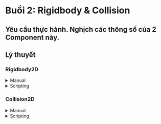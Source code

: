 # Buổi 2: Rigidbody & Collision
## Yêu cầu thực hành. Nghịch các thông số của 2 Component này. 
## Lý thuyết
### Rigidbody2D
  <details><summary>Manual</summary>
  <p>Nguồn tham khảo đầu tiên => Unity Documentation</br>Các bạn đọc kết hợp giữa Unity docs và docs trên Github, nếu có không hiểu đoạn nào thì nhắn tin trong nhóm. Tập dần cho quen đi thôi!!!<p>
  [Unity Docs](https://docs.unity3d.com/Manual/class-Rigidbody2D.html)
  <h5>Rigidbody2D là gì? </h5><p>Rigidbody2D là hệ thống mô phỏng vật lý dành cho game2D (Không sử dụng cho 3D), ví dụ trọng lực, lực tác động, lực ma sát,... </p>
  <p>Bắt đầu tập trung vào những điểm sau</p>
  <img src ="https://user-images.githubusercontent.com/50346687/104209081-d8c1b100-5463-11eb-8003-6724afa4bb2f.png"/>
  <details><summary>Body Type</summary>
  <li>Dynamic: Như tên gọi, loại này cho phép cả nội lực (bao gồm các lực mà từ vật này sinh ra, velocity, thường thì sử dụng code) và ngoại lực (bao gồm trọng lực) tác động vào GameOject </li><p>
  <li>Kinematic: Loại này chỉ cho phép nội lực tác động vào GameOject</li>
  <li>Static: Không tác động lực vào được</li>
  <h4>Chú ý</h4><p>Có một chú ý ở đây, khi các bạn tìm hiểu kỹ hơn về Physics. Hệ thống Physics sẽ có Transform riêng, nó tự động cập nhật cho bằng Transform của GameOject sau mỗi FixedUpdate() được thực hiện. Với tất cả các loại ở đây sẽ tác động vào Transform của Rigidbody. Transform của GameObject tự động cập nhận theo Rigidbody. Nên nếu ta tác động vào Transform của GameObject thì Object vẫn di chuyển.
  </details>
  <details><summary>Material</summary>
  <p>Phần này sẽ liên quan đến Ma Sát và Độ nảy của GameObject</p>
  <p>Physics Materials 2D</p>
  <img src="https://user-images.githubusercontent.com/50346687/104211768-107e2800-5467-11eb-99a1-3c855ffc6aaa.png"/>
  <img src="https://user-images.githubusercontent.com/50346687/104212138-75398280-5467-11eb-94ec-97f7850c84f3.png"/>
  <li>Friction: Giá trị từ 0-1. 0 là không ma sát, 1 là độ ma sát max</li>
  <li>Bounciness: Giá trị từ 0-1. 0 là không nảy, 1 là max nảy</li>
  </details>
  <details><summary>Drag</summary>
  <li>Linear Drag: hệ số cản di chuyển, hệ số càng cao thì càng cần nhiều lực để di chuyển Rigidbody</li>
  <li>Angular Drag: hệ số cản quay, hệ số càng cao thì càng cần nhiều lực để quay Rigidbody</li>
  </details>
  <details><summary>Gravity</summary>
  <li>Mass: Nó là khối lượng đấy</li>
  <li>Gravity Scale: Mặc định là 9.81 (học trong vật lý rồi nhỉ :v) scale thì 1 là 9.81. 0 là 0 :)
  </details>
  <details><summary>Các thông số khác nâng cao hơn</summary>
  <li>Collision Detection: Khi vật đi xuyên qua dù đã có Collision thì tìm tài liệu ở đây</li>
  <li>Sleeping Mode: Thời gian Rigidbody hoạt động và nghỉ</li>
  <li>Interpolate: Phần này có ích khi di chuyển mượt mà hay cần ổn định</li>
  <li>Constraints: Khóa :)) thử đi sẽ biết</li>
  <h3>Trên [Unitydocs](https://docs.unity3d.com/Manual) có hết nhá. Khi tìm hiểu được những phần bên trên thì cũng nên tự tìm hiểu về các phần này</h3>
  <h5>Một phần khá thú vị là hệ thống Joint của Unity. Các bạn sẽ tìm hiểu cái này sau khi hiểu về Rigidbody và Collision. Đừng tham, tẩu hỏa nhập ma đấy!</h5>
  </details>
  </details>
  <details><summary>Scripting</summary>
  <h5>Một số keyword để mọi người tìm hiểu => Tra keyword + "Unity docs"</h5>
  [Unity docs](https://docs.unity3d.com/ScriptReference/Rigidbody2D.html)
  <li>Rigidbody2D.velocity</li>
  <li>Rigidbody2D.AddForce</li>
  <li>Rigidbody2D.position</li>
  <li>Rigidbody2D.rotation</li>
  <li>Rigidbody2D.MovePosition</li>
  <li>Rigidbody2D.MoveRotation</li>
  <h3>Yêu cầu mọi người đọc trước. Lên lớp mới hiểu được</h3>
  </details>
</details>

### Collision2D
  <details><summary>Manual</summary>
  <p>Collision là va chạm </br>Collider là vật va chạm</br> Vậy, hệ thống này sử dụng để mô phỏng va chạm giữa các vật thể với nhau (các GameOject đều yêu cầu có Collider 2D)
  <p>Có các loại Collider 2D khác nhau: Box Collider 2D, Casule Collider 2D, Circle Collider 2D,... Tùy thuộc vào hình dạng của sprite để sử dụng cho hợp lý. Tất cả đều có các thuộc tính giống nhau nên ở đây sẽ tìm hiểu về BoxCollider2D</p>
  <img src="https://user-images.githubusercontent.com/50346687/104216725-04956480-546d-11eb-8153-8b1e16cb3b26.png"/>
  <img src="https://user-images.githubusercontent.com/50346687/104218304-2263c900-546f-11eb-8a15-6e25dc06c3e4.png"/>
  <details><summary>Vùng va chạm (khu vực mà có thể va chạm với các vật thể khác cũng có vùng va chạm)</summary>
  <li>Size: size của Vùng va chạm :))</li>
  <li>Offset: Vị trí bị lệch trên hệ tọa độ Oxy so với gốc ban đầu của Vùng va chạm </li>
  <li>Edit Collider: Điều chỉnh được Vùng va chạm trực tiếp trên Scene Window. Ấn và kéo các điểm như hình dưới để điều chỉnh</li>
  <img src="https://user-images.githubusercontent.com/50346687/104218316-255eb980-546f-11eb-90dc-143a965e4f8c.png"/>
  </details>
  <details><summary>Một số thuộc tính quan trọng khác</summary>
  <li>IsTrigger: Vẫn là vùng va chạm, nhưng chỉ nhận thông tin của Vật tác động vào Vùng va chạm này chứ không tác động lên vật.</li>
  <li>Used By Composite: Vùng va chạm sẽ liền thành một khối. Sử dụng cho TileMap chúng ta học trong những buổi tiếp theo.</li>
  <li>Material: Tương tự như Material của Rigidbody</li>
  </details>
  <p>Ngoài ra, Collider rất cần thiết cho hệ thống RayCast sau này</p>
  </details>
  <details><summary>Scripting</summary>
  <h5>Một số Hàm cần tìm hiểu trên docs</h5>
  <li>OnCollisionEnter2D</li>
  <li>OnCollisionStay2D</li>
  <li>OnCollisionExit2D</li>
  <h3>Yêu cầu mọi người đọc trước. Lên lớp mới hiểu được</h3>
  </details>
